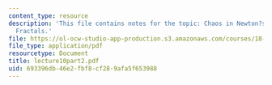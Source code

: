 ```yaml
---
content_type: resource
description: 'This file contains notes for the topic: Chaos in Newton?s Method, and
  Fractals.'
file: https://ol-ocw-studio-app-production.s3.amazonaws.com/courses/18-091-mathematical-exposition-spring-2005/693396db46e2fbf8cf289afa5f653988_lecture10part2.pdf
file_type: application/pdf
resourcetype: Document
title: lecture10part2.pdf
uid: 693396db-46e2-fbf8-cf28-9afa5f653988
---
```

